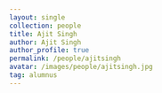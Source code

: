 ```yaml
---
layout: single
collection: people
title: Ajit Singh
author: Ajit Singh
author_profile: true
permalink: /people/ajitsingh
avatar: /images/people/ajitsingh.jpg
tag: alumnus
---
```


